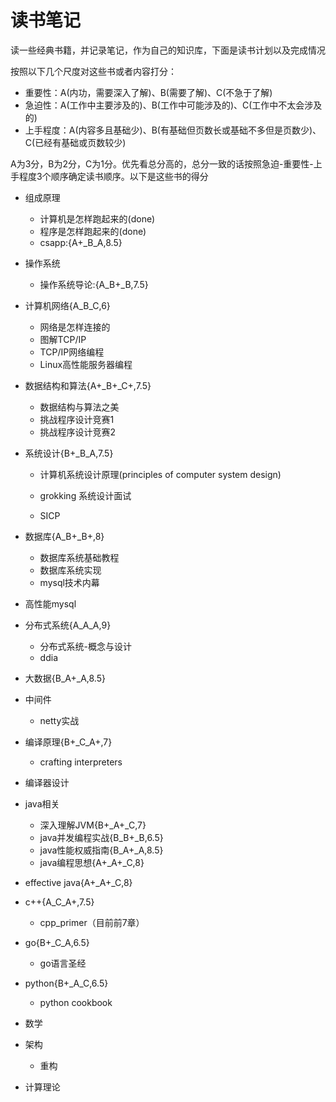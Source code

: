 # 读书笔记

读一些经典书籍，并记录笔记，作为自己的知识库，下面是读书计划以及完成情况

按照以下几个尺度对这些书或者内容打分：

* 重要性：A(内功，需要深入了解)、B(需要了解)、C(不急于了解)
* 急迫性：A(工作中主要涉及的)、B(工作中可能涉及的)、C(工作中不太会涉及的)
* 上手程度：A(内容多且基础少)、B(有基础但页数长或基础不多但是页数少)、C(已经有基础或页数较少)

A为3分，B为2分，C为1分。优先看总分高的，总分一致的话按照急迫-重要性-上手程度3个顺序确定读书顺序。以下是这些书的得分

* 组成原理

  * 计算机是怎样跑起来的(done)
  * 程序是怎样跑起来的(done)
  * csapp:{A+_B_A,8.5}
* 操作系统

  * 操作系统导论:{A_B+_B,7.5}
* 计算机网络{A_B_C,6}

  * 网络是怎样连接的
  * 图解TCP/IP
  * TCP/IP网络编程
  * Linux高性能服务器编程
* 数据结构和算法{A+\_B+_C+,7.5}

  * 数据结构与算法之美
  * 挑战程序设计竞赛1
  * 挑战程序设计竞赛2
* 系统设计{B+_B_A,7.5}

  * 计算机系统设计原理(principles of computer system design)

  * grokking 系统设计面试
  * SICP
* 数据库{A_B+_B+,8}

  * 数据库系统基础教程
  * 数据库系统实现
  * mysql技术内幕
* 高性能mysql
* 分布式系统{A_A_A,9}

  * 分布式系统-概念与设计
  * ddia
* 大数据{B_A+_A,8.5}
* 中间件

  * netty实战
* 编译原理{B+_C_A+,7}

  * crafting interpreters
* 编译器设计
* java相关

  * 深入理解JVM{B+_A+\_C,7}
  * java并发编程实战{B_B+_B,6.5}
  * java性能权威指南{B_A+_A,8.5}
  * java编程思想{A+\_A+_C,8}
* effective java{A+\_A+_C,8}
* c++{A_C_A+,7.5}
  * cpp_primer（目前前7章）
* go{B+_C_A,6.5}
  * go语言圣经
* python{B+_A\_C,6.5}
  * python cookbook
* 数学
* 架构
  * 重构
* 计算理论
